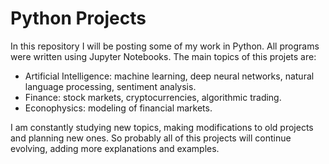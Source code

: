 # Python Projects

In this repository I will be posting some of my work in Python. All programs were written using Jupyter Notebooks. The main topics of this projets are:
- Artificial Intelligence: machine learning, deep neural networks, natural language processing, sentiment analysis. 
- Finance: stock markets, cryptocurrencies, algorithmic trading.
- Econophysics: modeling of financial markets.

I am constantly studying new topics, making modifications to old projects and planning new ones. So probably all of this projects will continue evolving, adding more explanations and examples.
